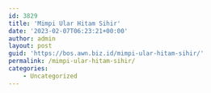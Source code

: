```yaml
---
id: 3829
title: 'Mimpi Ular Hitam Sihir'
date: '2023-02-07T06:23:21+00:00'
author: admin
layout: post
guid: 'https://bos.awn.biz.id/mimpi-ular-hitam-sihir/'
permalink: /mimpi-ular-hitam-sihir/
categories:
    - Uncategorized
---
```


